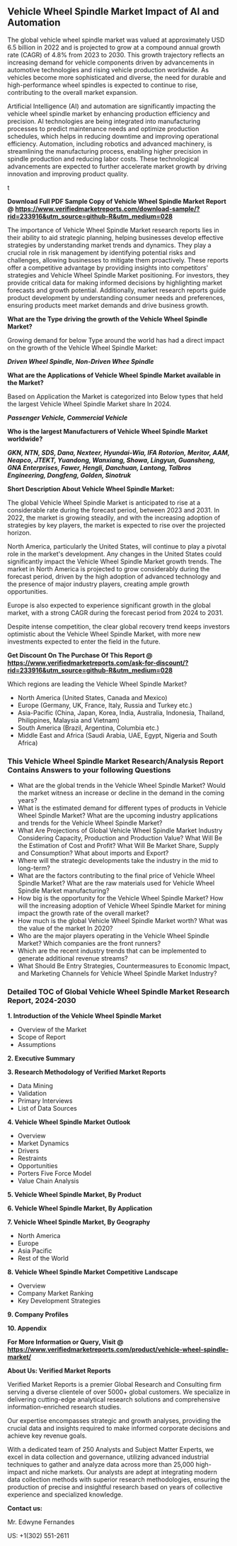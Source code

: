 <h2>Vehicle Wheel Spindle Market Impact of AI and Automation</h2><p>The global vehicle wheel spindle market was valued at approximately USD 6.5 billion in 2022 and is projected to grow at a compound annual growth rate (CAGR) of 4.8% from 2023 to 2030. This growth trajectory reflects an increasing demand for vehicle components driven by advancements in automotive technologies and rising vehicle production worldwide. As vehicles become more sophisticated and diverse, the need for durable and high-performance wheel spindles is expected to continue to rise, contributing to the overall market expansion.</p><p>Artificial Intelligence (AI) and automation are significantly impacting the vehicle wheel spindle market by enhancing production efficiency and precision. AI technologies are being integrated into manufacturing processes to predict maintenance needs and optimize production schedules, which helps in reducing downtime and improving operational efficiency. Automation, including robotics and advanced machinery, is streamlining the manufacturing process, enabling higher precision in spindle production and reducing labor costs. These technological advancements are expected to further accelerate market growth by driving innovation and improving product quality.</p>t</p><p id="" class=""><strong>Download Full PDF Sample Copy of Vehicle Wheel Spindle Market Report @ <a href="https://www.verifiedmarketreports.com/download-sample/?rid=233916&utm_source=github-R&utm_medium=028" target="_blank">https://www.verifiedmarketreports.com/download-sample/?rid=233916&utm_source=github-R&utm_medium=028</a></strong></p><p>The importance of&nbsp;Vehicle Wheel Spindle Market research reports lies in their ability to aid strategic planning, helping businesses develop effective strategies by understanding market trends and dynamics. They play a crucial role in risk management by identifying potential risks and challenges, allowing businesses to mitigate them proactively. These reports offer a competitive advantage by providing insights into competitors' strategies and Vehicle Wheel Spindle Market positioning. For investors, they provide critical data for making informed decisions by highlighting market forecasts and growth potential. Additionally, market research reports guide product development by understanding consumer needs and preferences, ensuring products meet market demands and drive business growth.</p><p><strong>What are the&nbsp;Type driving the growth of the Vehicle Wheel Spindle Market?</strong></p><p id="" class="">Growing demand for below Type around the world has had a direct impact on the growth of the Vehicle Wheel Spindle Market:</p><em><strong>Driven Wheel Spindle, Non-Driven Whee Spindle</strong></em></p><strong>What are the&nbsp;Applications&nbsp;of Vehicle Wheel Spindle Market available in the Market?</strong></p><p id="" class="">Based on Application the Market is categorized into Below types that held the largest Vehicle Wheel Spindle Market share In 2024.</p><em><strong>Passenger Vehicle, Commercial Vehicle</strong></em></p><strong>Who is the largest Manufacturers of Vehicle Wheel Spindle Market worldwide?</strong></p><p><em><strong>GKN, NTN, SDS, Dana, Nexteer, Hyundai-Wia, IFA Rotorion, Meritor, AAM, Neapco, JTEKT, Yuandong, Wanxiang, Showa, Lingyun, Guansheng, GNA Enterprises, Fawer, Hengli, Danchuan, Lantong, Talbros Engineering, Dongfeng, Golden, Sinotruk</strong></em></p><p id="" class=""><strong>Short Description About Vehicle Wheel Spindle Market:</strong></p><p>The global Vehicle Wheel Spindle Market is anticipated to rise at a considerable rate during the forecast period, between 2023 and 2031. In 2022, the market is growing steadily, and with the increasing adoption of strategies by key players, the market is expected to rise over the projected horizon.</p><p>North America, particularly the United States, will continue to play a pivotal role in the market's development. Any changes in the United States could significantly impact the Vehicle Wheel Spindle Market growth trends. The market in North America is projected to grow considerably during the forecast period, driven by the high adoption of advanced technology and the presence of major industry players, creating ample growth opportunities.</p><p>Europe is also expected to experience significant growth in the global market, with a strong CAGR during the forecast period from 2024 to 2031.</p><p>Despite intense competition, the clear global recovery trend keeps investors optimistic about the Vehicle Wheel Spindle Market, with more new investments expected to enter the field in the future.</p><p id="" class=""><strong>Get Discount On The Purchase Of This Report @ <a href="https://www.verifiedmarketreports.com/ask-for-discount/?rid=233916&utm_source=github-R&utm_medium=028" target="_blank">https://www.verifiedmarketreports.com/ask-for-discount/?rid=233916&utm_source=github-R&utm_medium=028</a></strong></p>Which regions are leading the Vehicle Wheel Spindle Market?</p><ul><li>North America (United States, Canada and Mexico)</li><li>Europe (Germany, UK, France, Italy, Russia and Turkey etc.)</li><li>Asia-Pacific (China, Japan, Korea, India, Australia, Indonesia, Thailand, Philippines, Malaysia and Vietnam)</li><li>South America (Brazil, Argentina, Columbia etc.)</li><li>Middle East and Africa (Saudi Arabia, UAE, Egypt, Nigeria and South Africa)</li></ul><h3 id="" class="">This Vehicle Wheel Spindle Market Research/Analysis Report Contains Answers to your following Questions</h3><ul><li>What are the global trends in the Vehicle Wheel Spindle Market? Would the market witness an increase or decline in the demand in the coming years?</li><li>What is the estimated demand for different types of products in Vehicle Wheel Spindle Market? What are the upcoming industry applications and trends for the Vehicle Wheel Spindle Market?</li><li>What Are Projections of Global Vehicle Wheel Spindle Market Industry Considering Capacity, Production and Production Value? What Will Be the Estimation of Cost and Profit? What Will Be Market Share, Supply and Consumption? What about imports and Export?</li><li>Where will the strategic developments take the industry in the mid to long-term?</li><li>What are the factors contributing to the final price of Vehicle Wheel Spindle Market? What are the raw materials used for Vehicle Wheel Spindle Market manufacturing?</li><li>How big is the opportunity for the Vehicle Wheel Spindle Market? How will the increasing adoption of Vehicle Wheel Spindle Market for mining impact the growth rate of the overall market?</li><li>How much is the global Vehicle Wheel Spindle Market worth? What was the value of the market In 2020?</li><li>Who are the major players operating in the Vehicle Wheel Spindle Market? Which companies are the front runners?</li><li>Which are the recent industry trends that can be implemented to generate additional revenue streams?</li><li>What Should Be Entry Strategies, Countermeasures to Economic Impact, and Marketing Channels for Vehicle Wheel Spindle Market Industry?</li></ul><h3 id="" class="">Detailed TOC of Global Vehicle Wheel Spindle Market Research Report, 2024-2030</h3><p id="" class=""><strong>1. Introduction of the Vehicle Wheel Spindle Market</strong></p><ul><li>Overview of the Market</li><li>Scope of Report</li><li>Assumptions</li></ul><p id="" class=""><strong>2. Executive Summary</strong></p><p id="" class=""><strong>3. Research Methodology of Verified Market Reports</strong></p><ul><li>Data Mining</li><li>Validation</li><li>Primary Interviews</li><li>List of Data Sources</li></ul><p id="" class=""><strong>4. Vehicle Wheel Spindle Market Outlook</strong></p><ul><li>Overview</li><li>Market Dynamics</li><li>Drivers</li><li>Restraints</li><li>Opportunities</li><li>Porters Five Force Model</li><li>Value Chain Analysis</li></ul><p id="" class=""><strong>5. Vehicle Wheel Spindle Market, By Product</strong></p><p id="" class=""><strong>6. Vehicle Wheel Spindle Market, By Application</strong></p><p id="" class=""><strong>7. Vehicle Wheel Spindle Market, By Geography</strong></p><ul><li>North America</li><li>Europe</li><li>Asia Pacific</li><li>Rest of the World</li></ul><p id="" class=""><strong>8. Vehicle Wheel Spindle Market Competitive Landscape</strong></p><ul><li>Overview</li><li>Company Market Ranking</li><li>Key Development Strategies</li></ul><p id="" class=""><strong>9. Company Profiles</strong></p><p id="" class=""><strong>10. Appendix</strong></p><p id="" class=""><strong>For More Information or Query, Visit @ <a href="https://www.verifiedmarketreports.com/product/vehicle-wheel-spindle-market/" target="_blank">https://www.verifiedmarketreports.com/product/vehicle-wheel-spindle-market/</a></strong></p><p id="" class=""><strong>About Us: Verified Market Reports</strong></p><p id="" class="">Verified Market Reports is a premier Global Research and Consulting firm serving a diverse clientele of over 5000+ global customers. We specialize in delivering cutting-edge analytical research solutions and comprehensive information-enriched research studies.</p><p id="" class="">Our expertise encompasses strategic and growth analyses, providing the crucial data and insights required to make informed corporate decisions and achieve key revenue goals.</p><p id="" class="">With a dedicated team of 250 Analysts and Subject Matter Experts, we excel in data collection and governance, utilizing advanced industrial techniques to gather and analyze data across more than 25,000 high-impact and niche markets. Our analysts are adept at integrating modern data collection methods with superior research methodologies, ensuring the production of precise and insightful research based on years of collective experience and specialized knowledge.</p><p id="" class=""><strong>Contact us:</strong></p><p id="" class="">Mr. Edwyne Fernandes</p><p id="" class="">US: +1(302) 551-2611</p>